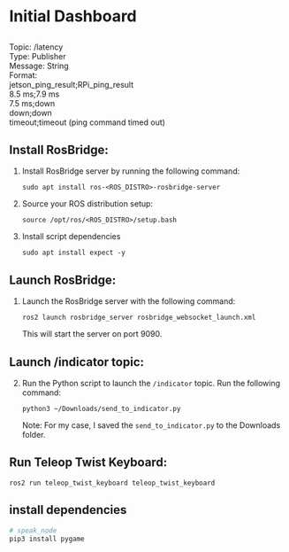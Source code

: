 # Initial Dashboard

##
Topic: /latency <br>
Type: Publisher <br>
Message: String <br>
Format: <br>
    jetson_ping_result;RPi_ping_result <br>
    8.5 ms;7.9 ms <br>
    7.5 ms;down <br>
    down;down <br>
    timeout;timeout (ping command timed out) <br>

## Install RosBridge:
1. Install RosBridge server by running the following command:
    ```shell
    sudo apt install ros-<ROS_DISTRO>-rosbridge-server
    ```
2. Source your ROS distribution setup:
    ```shell
    source /opt/ros/<ROS_DISTRO>/setup.bash
    ```
3. Install script dependencies
    ```shell
    sudo apt install expect -y
    ```

## Launch RosBridge:
1. Launch the RosBridge server with the following command:
    ```shell
    ros2 launch rosbridge_server rosbridge_websocket_launch.xml 
    ```
   This will start the server on port 9090.

## Launch /indicator topic:
2. Run the Python script to launch the `/indicator` topic. Run the following command:
    ```shell
    python3 ~/Downloads/send_to_indicator.py
    ```
   Note: For my case, I saved the `send_to_indicator.py` to the Downloads folder.

## Run Teleop Twist Keyboard:

    ros2 run teleop_twist_keyboard teleop_twist_keyboard



## install dependencies
```bash
# speak_node
pip3 install pygame
```